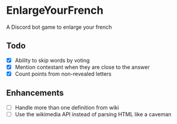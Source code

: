 # EnlargeYourFrench
A Discord bot game to enlarge your french


## Todo

- [x] Ability to skip words by voting
- [x] Mention contestant when they are close to the answer
- [x] Count points from non-revealed letters

## Enhancements

- [ ] Handle more than one definition from wiki
- [ ] Use the wikimedia API instead of parsing HTML like a caveman
